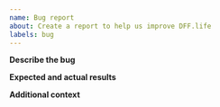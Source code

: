 ```yaml
---
name: Bug report
about: Create a report to help us improve DFF.life
labels: bug
---
```


<!-- Thanks for deciding to open an issue. -->

**Describe the bug**

<!-- A clear and concise description of the bug or error. -->

**Expected and actual results**

<!--
Details about the behavior:
1. Page visited / Action taken:
2. Expected results:
3. Actual results:
-->

**Additional context**

<!-- Add any other context about the problem here. -->
